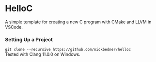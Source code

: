 # HelloC

A simple template for creating a new C program with CMake and LLVM in VSCode.

### Setting Up a Project

`git clone --recursive https://github.com/nickbedner/helloc`  
Tested with Clang 11.0.0 on Windows.
